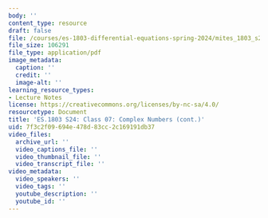 ```yaml
---
body: ''
content_type: resource
draft: false
file: /courses/es-1803-differential-equations-spring-2024/mites_1803_s24_day7-notes.pdf
file_size: 106291
file_type: application/pdf
image_metadata:
  caption: ''
  credit: ''
  image-alt: ''
learning_resource_types:
- Lecture Notes
license: https://creativecommons.org/licenses/by-nc-sa/4.0/
resourcetype: Document
title: 'ES.1803 S24: Class 07: Complex Numbers (cont.)'
uid: 7f3c2f09-694e-478d-83cc-2c169191db37
video_files:
  archive_url: ''
  video_captions_file: ''
  video_thumbnail_file: ''
  video_transcript_file: ''
video_metadata:
  video_speakers: ''
  video_tags: ''
  youtube_description: ''
  youtube_id: ''
---
```

